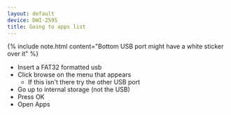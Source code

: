 ```yaml
---
layout: default
device: DWI-259S
title: Going to apps list
---
```


{% include note.html content="Bottom USB port might have a white sticker over it" %}

- Insert a FAT32 formatted usb
- Click browse on the menu that appears
    - If this isn't there try the other USB port
- Go up to internal storage (not the USB)
- Press OK
- Open Apps